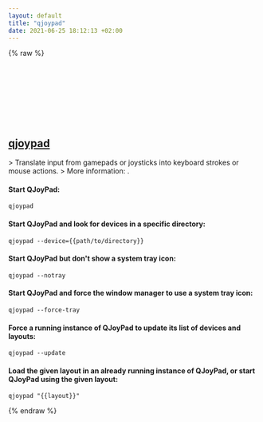 ```yaml
---
layout: default
title: "qjoypad"
date: 2021-06-25 18:12:13 +02:00
---
```

{% raw %}
<h2 id="qjoypad">
  <a href="/en/linux/qjoypad.html">qjoypad</a> <a href="#qjoypad"><svg class="icon">
    <use href="/assets/images/unicode_sprite.svg#link" />
  </svg></a>
</h2>
> Translate input from gamepads or joysticks into keyboard strokes or mouse actions.
> More information: <http://qjoypad.sourceforge.net/>.

#### Start QJoyPad:
```shell
qjoypad
```
#### Start QJoyPad and look for devices in a specific directory:
```shell
qjoypad --device={{path/to/directory}}
```
#### Start QJoyPad but don't show a system tray icon:
```shell
qjoypad --notray
```
#### Start QJoyPad and force the window manager to use a system tray icon:
```shell
qjoypad --force-tray
```
#### Force a running instance of QJoyPad to update its list of devices and layouts:
```shell
qjoypad --update
```
#### Load the given layout in an already running instance of QJoyPad, or start QJoyPad using the given layout:
```shell
qjoypad "{{layout}}"
```
{% endraw %}